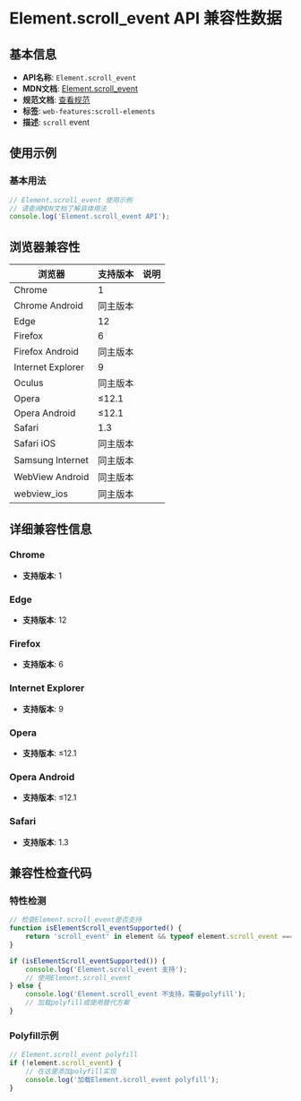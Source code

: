 # Element.scroll_event API 兼容性数据

## 基本信息

- **API名称**: `Element.scroll_event`
- **MDN文档**: [Element.scroll_event](https://developer.mozilla.org/docs/Web/API/Element/scroll_event)
- **规范文档**: [查看规范](https://drafts.csswg.org/cssom-view/#eventdef-document-scroll,https://html.spec.whatwg.org/multipage/webappapis.html#handler-onscroll)
- **标签**: `web-features:scroll-elements`
- **描述**: `scroll` event

## 使用示例

### 基本用法

```javascript
// Element.scroll_event 使用示例
// 请查阅MDN文档了解具体用法
console.log('Element.scroll_event API');
```

## 浏览器兼容性

| 浏览器 | 支持版本 | 说明 |
|--------|----------|------|
| Chrome | 1 |  |
| Chrome Android | 同主版本 |  |
| Edge | 12 |  |
| Firefox | 6 |  |
| Firefox Android | 同主版本 |  |
| Internet Explorer | 9 |  |
| Oculus | 同主版本 |  |
| Opera | ≤12.1 |  |
| Opera Android | ≤12.1 |  |
| Safari | 1.3 |  |
| Safari iOS | 同主版本 |  |
| Samsung Internet | 同主版本 |  |
| WebView Android | 同主版本 |  |
| webview_ios | 同主版本 |  |

## 详细兼容性信息

### Chrome

- **支持版本**: 1

### Edge

- **支持版本**: 12

### Firefox

- **支持版本**: 6

### Internet Explorer

- **支持版本**: 9

### Opera

- **支持版本**: ≤12.1

### Opera Android

- **支持版本**: ≤12.1

### Safari

- **支持版本**: 1.3

## 兼容性检查代码

### 特性检测

```javascript
// 检查Element.scroll_event是否支持
function isElementScroll_eventSupported() {
    return 'scroll_event' in element && typeof element.scroll_event === 'function';
}

if (isElementScroll_eventSupported()) {
    console.log('Element.scroll_event 支持');
    // 使用Element.scroll_event
} else {
    console.log('Element.scroll_event 不支持，需要polyfill');
    // 加载polyfill或使用替代方案
}
```

### Polyfill示例

```javascript
// Element.scroll_event polyfill
if (!element.scroll_event) {
    // 在这里添加polyfill实现
    console.log('加载Element.scroll_event polyfill');
}
```

